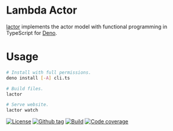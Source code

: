 # Lambda Actor

[lactor] implements the actor model with functional programming in TypeScript
for [Deno].

# Usage

```sh
# Install with full permissions.
deno install [-A] cli.ts

# Build files.
lactor

# Serve website.
lactor watch
```

[![License][license-shield]](LICENSE) [![Github tag][github-shield]][github]
[![Build][build-shield]][build] [![Code coverage][coverage-shield]][coverage]

[lactor]: #
[Deno]: https://deno.land

<!-- badges -->

[github]: https://github.com/eibens/lactor
[github-shield]: https://img.shields.io/github/v/tag/eibens/lactor?label&logo=github
[coverage-shield]: https://img.shields.io/codecov/c/github/eibens/lactor?logo=codecov&label
[license-shield]: https://img.shields.io/github/license/eibens/lactor?color=informational
[coverage]: https://codecov.io/gh/eibens/lactor
[build]: https://github.com/eibens/lactor/actions/workflows/ci.yml
[build-shield]: https://img.shields.io/github/workflow/status/eibens/lactor/ci?logo=github&label

